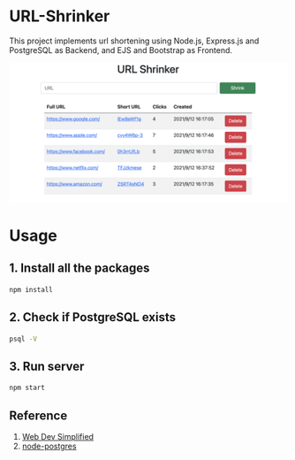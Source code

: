 # URL-Shrinker

This project implements url shortening using Node.js, Express.js and PostgreSQL as Backend, and EJS and Bootstrap as Frontend.

![url shrinker dashboard](./img/dashboard.png)

# Usage

## 1. Install all the packages

```bash
npm install
```

## 2. Check if PostgreSQL exists

``` bash
psql -V
```

## 3. Run server

```bash
npm start
```

## Reference

1. [Web Dev Simplified](https://www.youtube.com/watch?v=SLpUKAGnm-g)
2. [node-postgres](https://node-postgres.com/)